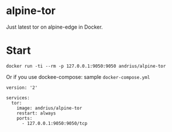 alpine-tor
==========

Just latest tor on alpine-edge in Docker.

# Start

```
docker run -ti --rm -p 127.0.0.1:9050:9050 andrius/alpine-tor
```

Or if you use dockee-compose: sample `docker-compose.yml`

```
version: '2'

services:
  tor:
    image: andrius/alpine-tor
    restart: always
    ports:
      - 127.0.0.1:9050:9050/tcp
```

